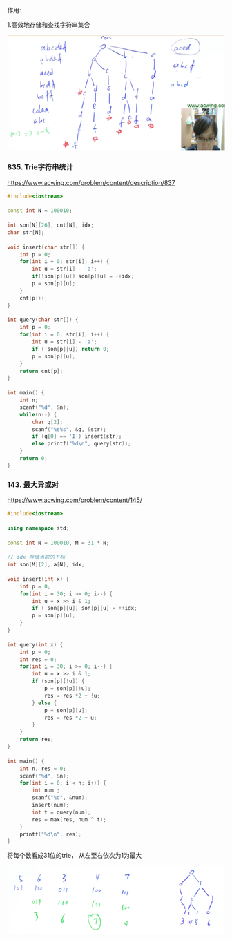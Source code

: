 作用:

1.高效地存储和查找字符串集合

![image-20210510215828315](trie.assets/image-20210510215828315.png)

### 835. Trie字符串统计

 https://www.acwing.com/problem/content/description/837

```c++
#include<iostream>

const int N = 100010;

int son[N][26], cnt[N], idx;
char str[N];

void insert(char str[]) {
    int p = 0;
    for(int i = 0; str[i]; i++) {
        int u = str[i] - 'a';
        if(!son[p][u]) son[p][u] = ++idx;
        p = son[p][u];
    }
    cnt[p]++;
}

int query(char str[]) {
    int p = 0;
    for(int i = 0; str[i]; i++) {
        int u = str[i] - 'a';
        if (!son[p][u]) return 0;
        p = son[p][u];
    }
    return cnt[p];
}

int main() {
    int n;
    scanf("%d", &n);
    while(n--) {
        char q[2];
        scanf("%s%s", &q, &str);
        if (q[0] == 'I') insert(str);
        else printf("%d\n", query(str));
    }
    return 0;
}
```



### 143. 最大异或对

https://www.acwing.com/problem/content/145/

```c++
#include<iostream>

using namespace std;

const int N = 100010, M = 31 * N;

// idx 存储当前的下标
int son[M][2], a[N], idx;

void insert(int x) {
    int p = 0;
    for(int i = 30; i >= 0; i--) {
        int u = x >> i & 1;
        if (!son[p][u]) son[p][u] = ++idx;
        p = son[p][u];
    }
}

int query(int x) {
    int p = 0;
    int res = 0;
    for(int i = 30; i >= 0; i--) {
        int u = x >> i & 1;
        if (son[p][!u]) {
            p = son[p][!u];
            res = res *2 + !u;
        } else {
            p = son[p][u];
            res = res *2 + u;
        }
    }
    return res;
}

int main() {
    int n, res = 0;
    scanf("%d", &n);
    for(int i = 0; i < n; i++) {
        int num ;
        scanf("%d", &num);
        insert(num);
        int t = query(num);
        res = max(res, num ^ t);
    }
    printf("%d\n", res);
}
```



将每个数看成31位的trie， 从左至右依次为1为最大

![image-20210510205447967](Untitled.assets/image-20210510205447967.png)

